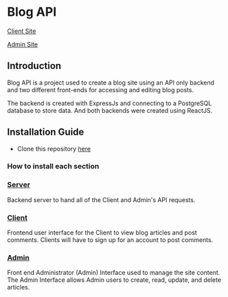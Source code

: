 # Blog API

[Client Site](https://blog-api-c9w.pages.dev/)

[Admin Site](https://blog-api-admin.pages.dev/login)

## Introduction

Blog API is a project used to create a blog site using an API only backend and two different front-ends for accessing and editing blog posts. 

The backend is created with ExpressJs and connecting to a PostgreSQL database to store data. And both backends were created using ReactJS.

## Installation Guide

- Clone this repository [here](https://github.com/marefpceo/blog-api)

### How to install each section

###  [Server](/admin/README.md)
Backend server to hand all of the Client and Admin's API requests.  

###  [Client](/client/README.md)
Frontend user interface for the Client to view blog articles and post comments. Clients will have to sign up for an account to post comments. 

###  [Admin](/admin/README.md)
Front end Administrator (Admin) Interface used to manage the site content. The Admin Interface allows Admin users to create, read, update, and delete articles. 
